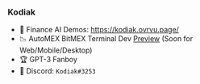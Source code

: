 ### Kodiak

- 🤑 Finance AI Demos: https://kodiak.ovrvu.page/
- 📉 AutoMEX BitMEX Terminal Dev [Preview](https://docs.google.com/document/d/1RZ6zj7Q1PXl2YUEQri5brreHS3DW8OmUDpQjfeoYDlQ) (Soon for Web/Mobile/Desktop)
- 🏆 GPT-3 Fanboy
- 💬 Discord: `Kodiak#3253`
